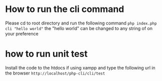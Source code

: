 # How to run the cli command

Please cd to root directory and run the following command `php index.php cli "hello world"`
the "hello world" can be changed to any string of on your preference 

# how to run unit test

Install the code to the htdocs if using xampp and type the following url in the browser `http://localhost/php-cli/cli/test`